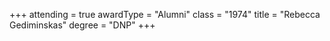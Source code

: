 +++
attending  = true
awardType  = "Alumni"
class      = "1974"
title      = "Rebecca Gediminskas"
degree     = "DNP"
+++
